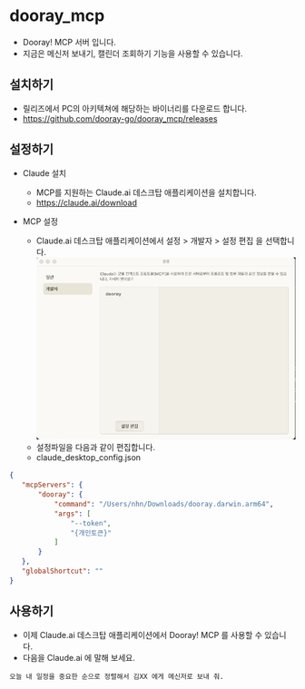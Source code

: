 # dooray_mcp
* Dooray! MCP 서버 입니다. 
* 지금은 메신저 보내기, 캘린더 조회하기 기능을 사용할 수 있습니다. 

## 설치하기
* 릴리즈에서 PC의 아키텍쳐에 해당하는 바이너리를 다운로드 합니다. 
* https://github.com/dooray-go/dooray_mcp/releases

## 설정하기
* Claude 설치
  * MCP를 지원하는 Claude.ai 데스크탑 애플리케이션을 설치합니다.
  * https://claude.ai/download

* MCP 설정
  * Claude.ai 데스크탑 애플리케이션에서 설정 > 개발자 > 설정 편집 을 선택합니다. 
  ![img.png](img.png)
  * 설정파일을 다음과 같이 편집합니다. 
  * claude_desktop_config.json

 ```json
{
    "mcpServers": {
        "dooray": {
            "command": "/Users/nhn/Downloads/dooray.darwin.arm64",
            "args": [
                "--token",
                "{개인토큰}"
            ]
        }
    },
    "globalShortcut": ""
}
```

## 사용하기
* 이제 Claude.ai 데스크탑 애플리케이션에서 Dooray! MCP 를 사용할 수 있습니다.
* 다음을 Claude.ai 에 말해 보세요.
```shell
오늘 내 일정을 중요한 순으로 정렬해서 김XX 에게 메신저로 보내 줘.
```